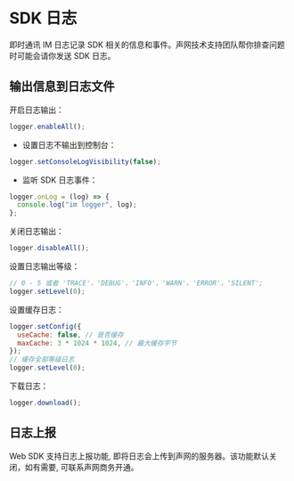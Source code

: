 # SDK 日志

即时通讯 IM 日志记录 SDK 相关的信息和事件。声网技术支持团队帮你排查问题时可能会请你发送 SDK 日志。

## 输出信息到日志文件

开启日志输出：

```javascript
logger.enableAll();
```

- 设置日志不输出到控制台：

```javascript
logger.setConsoleLogVisibility(false);
```

- 监听 SDK 日志事件：

```javascript
logger.onLog = (log) => {
  console.log("im logger", log);
};
```

关闭日志输出：

```javascript
logger.disableAll();
```

设置日志输出等级：

```javascript
// 0 - 5 或者 'TRACE'，'DEBUG'，'INFO'，'WARN'，'ERROR'，'SILENT';
logger.setLevel(0);
```

设置缓存日志：

```javascript
logger.setConfig({
  useCache: false, // 是否缓存
  maxCache: 3 * 1024 * 1024, // 最大缓存字节
});
// 缓存全部等级日志
logger.setLevel(0);
```

下载日志：

```javascript
logger.download();
```

## 日志上报

Web SDK 支持日志上报功能, 即将日志会上传到声网的服务器。该功能默认关闭，如有需要, 可联系声网商务开通。
